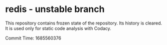 # redis - unstable branch

This repository contains frozen state of the repository.
Its history is cleared. It is used only for static code
analysis with Codacy.

Commit Time: 1685560376